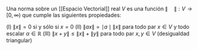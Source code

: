 
Una norma sobre un [[Espacio Vectorial]] real $V$ es una función $\left \| \quad \right \| :  V \rightarrow [0, \infty)$  que cumple las siguientes propiedades: 

(l) $\left \| x \right \|=0$ si y sólo si $x=0$ 
(ll) $\left \| ax \right \|= \mid a\mid \left \| x \right \|$ para todo par $x \in V$ y todo escalar $\alpha \in \mathbb{R}$ 
(lll) $\left \| x+y \right \|\leq \left \| x \right \|+\left \| y \right \|$ para todo par $x,y \in V$ (desigualdad triangular)

